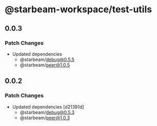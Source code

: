 # @starbeam-workspace/test-utils

## 0.0.3

### Patch Changes

- Updated dependencies
  - @starbeam/debug@0.5.5
  - @starbeam/peer@1.0.5

## 0.0.2

### Patch Changes

- Updated dependencies [d21391d]
  - @starbeam/debug@0.5.3
  - @starbeam/peer@1.0.3

